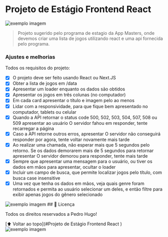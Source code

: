 # Projeto de Estágio Frontend React

<img src="Imagem do WhatsApp de 2023-06-21 à(s) 23.27.13.jpg" alt="exemplo imagem">

> Projeto sugerido pelo programa de estagio da App Masters, onde devemos criar uma lista de jogos utilizando react e uma api fornecida pelo programa.

### Ajustes e melhorias

Todos os requisitos do projeto:

- [x] O projeto deve ser feito usando React ou Next.JS
- [x] Obter a lista de jogos em /data
- [x] Apresentar um loader enquanto os dados são obtidos
- [x] Apresentar os jogos em três colunas (no computador)
- [x] Em cada card apresentar o título e imagem pelo ao menos
- [x] Lidar com a responsividade, para que fique bem apresentado no computador, tablets ou celular
- [x] Quando a API retornar o status code 500, 502, 503, 504, 507, 508 ou 509 apresentar ao usuário O servidor fahou em responder, tente recarregar a página
- [x] Caso a API retorne outros erros, apresentar O servidor não conseguirá responder por agora, tente voltar novamente mais tarde
- [x] Ao realizar uma chamada, não esperar mais que 5 segundos pelo retorno. Se os dados demorarem mais de 5 segundos para retornar apresentar O servidor demorou para responder, tente mais tarde
- [x] Sempre que apresentar uma mensagem para o usuário, ou tiver os dados em mãos para apresentar, ocultar o loader
- [x] Incluir um campo de busca, que permite localizar jogos pelo título, com busca case insensitive
- [x] Uma vez que tenha os dados em mãos, veja quais genre foram retornados e permita ao usuário selecionar um deles, e então filtre para exibir apenas jogos do gênero selecionado
<img src="Imagem do WhatsApp de 2023-06-21 à(s) 23.25.14.jpg" alt="exemplo imagem">
## 📝 Licença

Todos os direitos reservados a Pedro Hugo!

[⬆ Voltar ao topo](#Projeto de Estágio Frontend React
)<br>
<img src="Imagem do WhatsApp de 2023-06-21 à(s) 23.25.13.jpg" alt="exemplo imagem">

